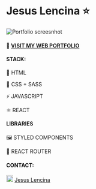 # Jesus Lencina ⭐
 
 ![Portfolio screesnhot](https://i.imgur.com/VKvnEeI.jpg)
 
#### 💼 [VISIT MY WEB PORTFOLIO](https://jesuslencina.github.io/)
 
#### STACK:

📃 HTML

🎨 CSS + SASS

⚡ JAVASCRIPT

⚛️ REACT 



#### LIBRARIES

🖼️ STYLED COMPONENTS

🔗 REACT ROUTER 



#### CONTACT:

 <div>
 <img src="https://www.flaticon.es/svg/static/icons/svg/174/174857.svg" width=18> <a href="https://www.linkedin.com/in/jesuslencina/">Jesus Lencina</a>
 </div>


